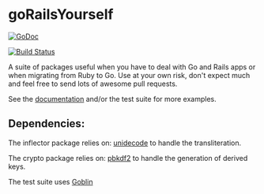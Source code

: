 goRailsYourself
===============

[![GoDoc](http://godoc.org/github.com/mattetti/goRailsYourself?status.png)](http://godoc.org/github.com/mattetti/goRailsYourself)

[![Build
Status](https://travis-ci.org/mattetti/goRailsYourself.png)](https://travis-ci.org/mattetti/goRailsYourself)


A suite of packages useful when you have to deal with Go and Rails apps
or when migrating from Ruby to Go. Use at your own risk, don't expect much and feel free to send lots of awesome pull requests.


See the [documentation](http://godoc.org/github.com/mattetti/goRailsYourself) and/or the test suite for more examples.

## Dependencies:

The inflector package relies on:
 [unidecode](http://godoc.org/github.com/fiam/gounidecode/unidecode) to handle the transliteration.

The crypto package relies on:
  [pbkdf2](http://code.google.com/p/go.crypto/pbkdf2) to handle the
generation of derived keys.

The test suite uses
[Goblin](http://tech.gilt.com/post/64409561192/goblin-a-minimal-and-beautiful-testing-framework-for)


